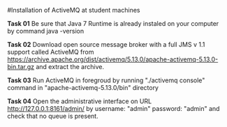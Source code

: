 #Installation of ActiveMQ at student machines

**Task 01** Be sure that Java 7 Runtime is already instaled on your computer
by command java -version

**Task 02** Download open source message broker with a full JMS v 1.1 support called 
ActiveMQ from https://archive.apache.org/dist/activemq/5.13.0/apache-activemq-5.13.0-bin.tar.gz
and extract the archive.

**Task 03** Run ActiveMQ in foregroud by running "./activemq console" command in "apache-activemq-5.13.0/bin" directory

**Task 04** Open the administrative interface on URL http://127.0.0.1:8161/admin/ by username: "admin" password: "admin"
and check that no queue is present.
